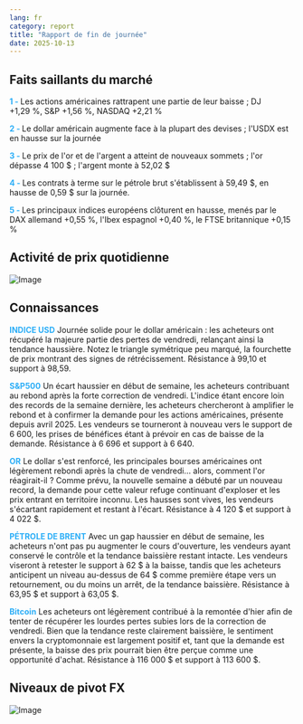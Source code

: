 ```yaml
---
lang: fr
category: report
title: "Rapport de fin de journée"
date: 2025-10-13
---
```



<h2>Faits saillants du marché</h2>
<strong style="color: #2caef7;">1 - </strong> Les actions américaines rattrapent une partie de leur baisse ; DJ +1,29 %, S&P +1,56 %, NASDAQ +2,21 %

<strong style="color: #2caef7;">2 - </strong> Le dollar américain augmente face à la plupart des devises ; l'USDX est en hausse sur la journée

<strong style="color: #2caef7;">3 - </strong> Le prix de l'or et de l'argent a atteint de nouveaux sommets ; l'or dépasse 4 100 $ ; l'argent monte à 52,02 $

<strong style="color: #2caef7;">4 - </strong> Les contrats à terme sur le pétrole brut s'établissent à 59,49 $, en hausse de 0,59 $ sur la journée.

<strong style="color: #2caef7;">5 - </strong> Les principaux indices européens clôturent en hausse, menés par le DAX allemand +0,55 %, l'Ibex espagnol +0,40 %, le FTSE britannique +0,15 %



<h2>Activité de prix quotidienne</h2>
<img src="https://markleighedu.github.io/img/Oct-2025/13-Oct-2025/price.jpg" alt="Image"/>

<h2>Connaissances</h2>
<strong style="color: #2caef7;">INDICE USD</strong> Journée solide pour le dollar américain : les acheteurs ont récupéré la majeure partie des pertes de vendredi, relançant ainsi la tendance haussière. Notez le triangle symétrique peu marqué, la fourchette de prix montrant des signes de rétrécissement. Résistance à 99,10 et support à 98,59.

<strong style="color: #2caef7;">S&P500</strong> Un écart haussier en début de semaine, les acheteurs contribuant au rebond après la forte correction de vendredi. L'indice étant encore loin des records de la semaine dernière, les acheteurs chercheront à amplifier le rebond et à confirmer la demande pour les actions américaines, présente depuis avril 2025. Les vendeurs se tourneront à nouveau vers le support de 6 600, les prises de bénéfices étant à prévoir en cas de baisse de la demande. Résistance à 6 696 et support à 6 640.

<strong style="color: #2caef7;">OR</strong> Le dollar s'est renforcé, les principales bourses américaines ont légèrement rebondi après la chute de vendredi… alors, comment l'or réagirait-il ? Comme prévu, la nouvelle semaine a débuté par un nouveau record, la demande pour cette valeur refuge continuant d'exploser et les prix entrant en territoire inconnu. Les hausses sont vives, les vendeurs s'écartant rapidement et restant à l'écart. Résistance à 4 120 $ et support à 4 022 $.

<strong style="color: #2caef7;">PÉTROLE DE BRENT</strong> Avec un gap haussier en début de semaine, les acheteurs n'ont pas pu augmenter le cours d'ouverture, les vendeurs ayant conservé le contrôle et la tendance baissière restant intacte. Les vendeurs viseront à retester le support à 62 $ à la baisse, tandis que les acheteurs anticipent un niveau au-dessus de 64 $ comme première étape vers un retournement, ou du moins un arrêt, de la tendance baissière. Résistance à 63,95 $ et support à 63,05 $.

<strong style="color: #2caef7;">Bitcoin</strong> Les acheteurs ont légèrement contribué à la remontée d'hier afin de tenter de récupérer les lourdes pertes subies lors de la correction de vendredi. Bien que la tendance reste clairement baissière, le sentiment envers la cryptomonnaie est largement positif et, tant que la demande est présente, la baisse des prix pourrait bien être perçue comme une opportunité d'achat. Résistance à 116 000 $ et support à 113 600 $.



<h2>Niveaux de pivot FX</h2>
<img src="https://markleighedu.github.io/img/Oct-2025/13-Oct-2025/pivot.jpg" alt="Image"/>